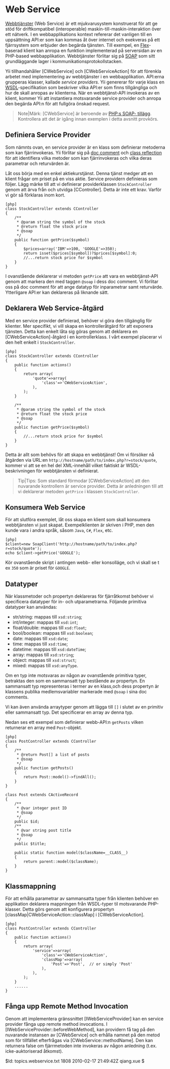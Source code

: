 Web Service
===========

[Webbtjänster](http://en.wikipedia.org/wiki/Web_service) (Web Service) är ett 
mjukvarusystem konstruerat för att ge stöd för driftkompatibel (interoperable)
maskin-till-maskin-interaktion över ett nätverk. I en webbapplikations kontext 
refererar det vanligen till en uppsättning API:er som kan kommas åt över internet 
och exekveras på ett fjärrsystem som erbjuder den begärda tjänsten. Till exempel, 
en [Flex](http://www.adobe.com/products/flex/)-baserad klient kan anropa en 
funktion implementerad på serversidan av en PHP-based webbapplikation. 
Webbtjänster förlitar sig på [SOAP](http://en.wikipedia.org/wiki/SOAP) som sitt 
grundläggande lager i kommunikationsprotokollstacken.

Yii tillhandahåller [CWebService] och [CWebServiceAction] för att förenkla 
arbetet med implementering av webbtjänster i en webbapplikation. API:erna 
grupperas klasser, kallade *service providers*. Yii genererar för varje klass en 
[WSDL](http://www.w3.org/TR/wsdl)-specifikation som beskriver vilka API:er som 
finns tillgängliga och hur de skall anropas av klienterna. När en webbtjänst-API 
invokeras av en klient, kommer Yii att instantiera motsvarande service provider 
och anropa den begärda API:n för att fullgöra önskad request.

> Note|Märk: [CWebService] är beroende av  [PHP:s SOAP-
tillägg](http://www.php.net/manual/en/ref.soap.php). Kontrollera att det är 
igång innan exemplen i detta avsnitt provkörs.

Definiera Service Provider
-------------------------

Som nämnts ovan, en service provider är en klass som definierar metoderna som 
kan fjärrinvokeras. Yii förlitar sig på  [doc 
comment](http://java.sun.com/j2se/javadoc/writingdoccomments/) och [class 
reflection](http://php.net/manual/en/book.reflection.php) för att 
identifiera vilka metoder som kan fjärrinvokeras och vilka deras parametrar och 
returvärden är.

Låt oss börja med en enkel aktiekurstjänst. Denna tjänst medger att en klient 
frågar om priset på en viss aktie. Service providern definieras som följer. Lägg 
märke till att vi definierar providerklassen `StockController` genom att ärva 
från och utvidga [CController]. Detta är inte ett krav. Varför vi gör så 
förklaras inom kort.

~~~
[php]
class StockController extends CController
{
	/**
	 * @param string the symbol of the stock
	 * @return float the stock price
	 * @soap
	 */
	public function getPrice($symbol)
	{
		$prices=array('IBM'=>100, 'GOOGLE'=>350);
		return isset($prices[$symbol])?$prices[$symbol]:0;
	    //...return stock price for $symbol
	}
}
~~~

I ovanstående deklarerar vi metoden `getPrice` att vara en webbtjänst-API genom 
att markera den med taggen `@soap` i dess doc comment. Vi förlitar oss på doc 
comment för att ange datatyp för inparametrar samt returvärde. Ytterligare 
API:er kan deklareras på liknande sätt.

Deklarera Web Service-åtgärd
----------------------------

Med en service provider definierad, behöver vi göra den tillgänglig för 
klienter. Mer specifikt, vi vill skapa en kontrolleråtgärd för att exponera 
tjänsten. Detta kan enkelt låta sig göras genom att deklarera en 
[CWebServiceAction]-åtgärd i en kontrollerklass. I vårt exempel placerar vi den 
helt enkelt i `StockController`.

~~~
[php]
class StockController extends CController
{
	public function actions()
	{
		return array(
			'quote'=>array(
				'class'=>'CWebServiceAction',
			),
		);
	}

	/**
	 * @param string the symbol of the stock
	 * @return float the stock price
	 * @soap
	 */
	public function getPrice($symbol)
	{
	    //...return stock price for $symbol
	}
}
~~~

Detta är allt som behövs för att skapa en webbtjänst! Om vi försöker nå åtgärden 
via URL:en `http://hostname/path/to/index.php?r=stock/quote`, kommer vi att se 
en hel del XML-innehåll vilket faktiskt är WSDL-beskrivningen för webbtjänsten 
vi definierat.

> Tip|Tips: Som standard förmodar [CWebServiceAction] att den nuvarande 
kontrollern är service provider. Detta är anledningen till att vi deklarerar 
metoden `getPrice` i klassen `StockController`.

Konsumera Web Service
---------------------

För att slutföra exemplet, låt oss skapa en klient som skall konsumera 
webbtjänsten vi just skapat. Exempelklienten är skriven i PHP, men den kunde 
vara i andra språk, såsom `Java`, `C#`, `Flex`, etc.

~~~
[php]
$client=new SoapClient('http://hostname/path/to/index.php?r=stock/quote');
echo $client->getPrice('GOOGLE');
~~~

Kör ovanstående skript i antingen webb- eller konsolläge, och vi skall se t ex 
`350` som är priset för `GOOGLE`.

Datatyper
---------

När klassmetoder och propertyn deklareras för fjärråtkomst behöver vi 
specificera datatyper för in- och utparametrarna. Följande primitiva datatyper 
kan användas:

   - str/string: mappas till `xsd:string`;
   - int/integer: mappas till `xsd:int`;
   - float/double: mappas till `xsd:float`;
   - bool/boolean: mappas till `xsd:boolean`;
   - date: mappas till `xsd:date`;
   - time: mappas till `xsd:time`;
   - datetime: mappas till `xsd:dateTime`;
   - array: mappas till `xsd:string`;
   - object: mappas till `xsd:struct`;
   - mixed: mappas till `xsd:anyType`.

Om en typ inte motsvaras av någon av ovanstående primitiva typer, betraktas den 
som en sammansatt typ bestående av propertyn. En sammansatt typ representeras i 
termer av en klass,och dess propertyn är klassens publika medlemsvariabler 
markerade med `@soap` i sina doc comments.

Vi kan även använda arraytyper genom att lägga till `[]` i slutet av en primitiv 
eller sammansatt typ. Det specificerar en array av denna typ.

Nedan ses ett exempel som definierar webb-API:n `getPosts` vilken returnerar en 
array med `Post`-objekt.

~~~
[php]
class PostController extends CController
{
	/**
	 * @return Post[] a list of posts
	 * @soap
	 */
	public function getPosts()
	{
		return Post::model()->findAll();
	}
}

class Post extends CActiveRecord
{
	/**
	 * @var integer post ID
	 * @soap
	 */
	public $id;
	/**
	 * @var string post title
	 * @soap
	 */
	public $title;

	public static function model($className=__CLASS__)
	{
		return parent::model($className);
	}
}
~~~

Klassmappning
-------------

För att erhålla parametrar av sammansatta typer från klienten behöver en 
applikation deklarera mappningen från WSDL-typer til motsvarande PHP-klasser. 
Detta görs genom att konfigurera propertyn 
[classMap|CWebServiceAction::classMap] i [CWebServiceAction].

~~~
[php]
class PostController extends CController
{
	public function actions()
	{
		return array(
			'service'=>array(
				'class'=>'CWebServiceAction',
				'classMap'=>array(
					'Post'=>'Post',  // or simply 'Post'
				),
			),
		);
	}
	......
}
~~~

Fånga upp Remote Method Invocation
----------------------------------

Genom att implementera gränssnittet [IWebServiceProvider] kan en service 
provider fånga upp remote method invocations. I 
[IWebServiceProvider::beforeWebMethod], kan providern få tag på den nuvarande 
instansen av [CWebService] och erhålla namnet på den metod som för tillfället 
efterfrågas via [CWebService::methodName]. Den kan returnera false 
om fjärrmetoden inte invokeras av någon anledning (t.ex. icke-auktoriserad 
åtkomst).

<div class="revision">$Id: topics.webservice.txt 1808 2010-02-17 21:49:42Z qiang.xue $</div>